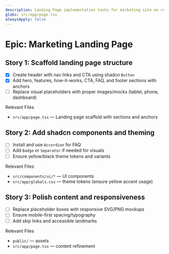 ```yaml
---
description: Landing Page implementation tasks for marketing site on root route
globs: src/app/page.tsx
alwaysApply: false
---
```


# Epic: Marketing Landing Page

## Story 1: Scaffold landing page structure
- [x] Create header with nav links and CTA using shadcn `Button`
- [x] Add hero, features, how-it-works, CTA, FAQ, and footer sections with anchors
- [ ] Replace visual placeholders with proper images/mocks (tablet, phone, dashboard)

Relevant Files
- `src/app/page.tsx` — Landing page scaffold with sections and anchors

## Story 2: Add shadcn components and theming
- [ ] Install and use `Accordion` for FAQ
- [ ] Add `Badge` or `Separator` if needed for visuals
- [ ] Ensure yellow/black theme tokens and variants

Relevant Files
- `src/components/ui/*` — UI components
- `src/app/globals.css` — theme tokens (ensure yellow accent usage)

## Story 3: Polish content and responsiveness
- [ ] Replace placeholder boxes with responsive SVG/PNG mockups
- [ ] Ensure mobile-first spacing/typography
- [ ] Add skip links and accessible landmarks

Relevant Files
- `public/` — assets
- `src/app/page.tsx` — content refinement


